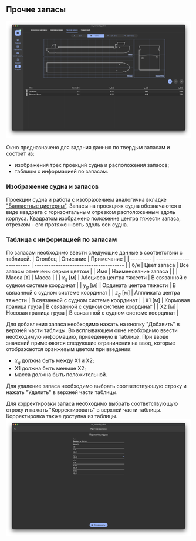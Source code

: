 ## Прочие запасы
![Общий вид вкладки "Прочие запасы"](/assets/image/program_sheets/ru/sheet05_loading/tab04_stores/stores.png "Общий вид страницы 'Прочие запасы'")

Окно предназначено для задания данных по твердым запасам и состоит из:
- изображения трех проекций судна и расположения запасов;
- таблицы с информацией по запасам.

### Изображение судна и запасов
Проекции судна и работа с изображением аналогична вкладке ["Балластные цистерны"](/docs/user-guide/ru/part05_loading/chapter02_ballast/chapter02_ballast.md). Запасы на проекциях судна обозначаются в виде квадрата с горизонтальным отрезком расположенным вдоль корпуса. Квадратом изображено положение центра тяжести запаса, отрезком - его протяженность вдоль оси судна.

### Таблица с информацией по запасам
По запасам необходимо ввести следующие данные в соответствии с таблицей.
| Столбец   | Описание                 | Примечание                             |
| --------- | ------------------------ | -------------------------------------- |
| б/н       | Цвет запаса              | Все запасы отмечены серым цветом       |
| Имя       | Наименование запаса      |                                        |
| Масса [т] | Масса                    |                                        |
| $x_g$ [м] | Абсцисса центра тяжести  | В связанной с судном системе координат |
| $y_g$ [м] | Ордината центра тяжести  | В связанной с судном системе координат |
| $z_g$ [м] | Аппликата центра тяжести | В связанной с судном системе координат |
| X1 [м]    | Кормовая граница груза   | В связанной с судном системе координат |
| X2 [м]    | Носовая граница груза    | В связанной с судном системе координат |

Для добавления запаса необходимо нажать на кнопку "Добавить" в верхней части таблицы. Во всплывающем окне необходимо ввести необходимую информацию, приведенную в таблице.
При вводе значений применяются следующие ограничения на ввод, которые отображаются оранжевым цветом при введении:
- $x_g$ должна быть между X1 и X2;
- X1 должна быть меньше X2;
- масса должна быть положительной.

Для удаление запаса необходимо выбрать соответствующую строку и нажать "Удалить" в верхней части таблицы.

Для корректировки запаса необходимо выбрать соответствующую строку и нажать "Корректировать" в верхней части таблицы. Корректировка также доступна из таблицы.
![Общий вид вкладки "Добавление запасов"](/assets/image/program_sheets/ru/sheet05_loading/tab04_stores/addStores.png "Общий вид страницы 'Добавление запасов'")